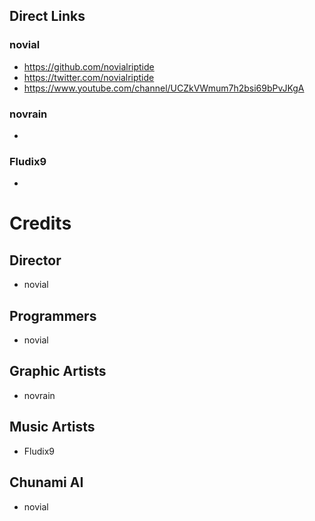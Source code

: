 ## Direct Links
### novial
 - https://github.com/novialriptide
 - https://twitter.com/novialriptide
 - https://www.youtube.com/channel/UCZkVWmum7h2bsi69bPvJKgA

### novrain
 - 

### Fludix9
 - 

# Credits
## Director
 - novial

## Programmers
 - novial

## Graphic Artists
 - novrain 

## Music Artists
 - Fludix9

## Chunami AI
 - novial